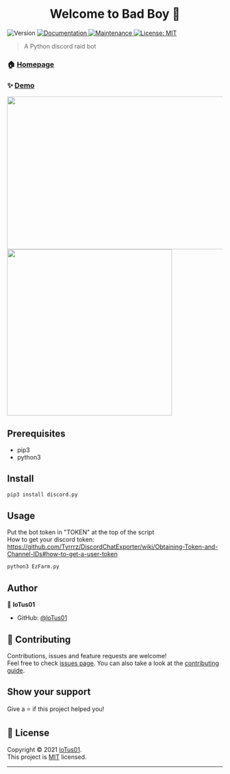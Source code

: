 <h1 align="center">Welcome to Bad Boy 👋</h1>
<p>
  <img alt="Version" src="https://img.shields.io/badge/version-1.1-blue.svg?cacheSeconds=2592000" />
  <a href="https://github.com/kefranabg/readme-md-generator#readme" target="_blank">
    <img alt="Documentation" src="https://img.shields.io/badge/documentation-yes-brightgreen.svg" />
  </a>
  <a href="https://github.com/kefranabg/readme-md-generator/graphs/commit-activity" target="_blank">
    <img alt="Maintenance" src="https://img.shields.io/badge/Maintained%3F-yes-green.svg" />
  </a>
  <a href="https://github.com/kefranabg/readme-md-generator/blob/master/LICENSE" target="_blank">
    <img alt="License: MIT" src="https://img.shields.io/github/license/loTus01/EzFarm" />
  </a>
</p>

> A Python discord raid bot

### 🏠 [Homepage](https://github.com/loTus04/Bad_Boy/blob/main/README.md)

### ✨ [Demo](https://github.com/loTus04/Bad_Boy/blob/main/img/BadBoyHelp.PNG)
<img src="https://github.com/loTus04/Bad_Boy/blob/main/img/BadBoyHelp.PNG?raw=true" width="618" height="357"/>
<img src="https://github.com/loTus04/Bad_Boy/blob/main/img/BadBoyLogs.PNG?raw=true" width="385" height="388"/>

## Prerequisites

- pip3
- python3

## Install

```sh
pip3 install discord.py
```

## Usage
Put the bot token in "TOKEN" at the top of the script<br />How to get your discord token: https://github.com/Tyrrrz/DiscordChatExporter/wiki/Obtaining-Token-and-Channel-IDs#how-to-get-a-user-token
```sh
python3 EzFarm.py
```

## Author

👤 **loTus01**

* GitHub: [@loTus01](https://github.com/loTus04)

## 🤝 Contributing

Contributions, issues and feature requests are welcome!<br />Feel free to check [issues page](https://github.com/loTus04/Bad_Boy/issues). You can also take a look at the [contributing guide](https://github.com/kefranabg/readme-md-generator/blob/master/CONTRIBUTING.md).

## Show your support

Give a ⭐️ if this project helped you!

## 📝 License

Copyright © 2021 [loTus01](https://github.com/loTus04).<br />
This project is [MIT](https://github.com/kefranabg/readme-md-generator/blob/master/LICENSE) licensed.

***
